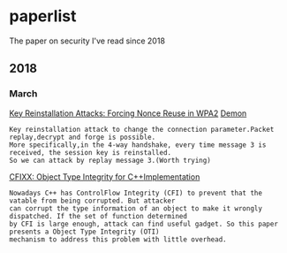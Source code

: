 # paperlist
The paper on security I've read since 2018

## 2018
### March
[Key Reinstallation Attacks: Forcing Nonce Reuse in WPA2](https://papers.mathyvanhoef.com/ccs2017.pdf) [Demon](https://www.youtube.com/watch?v=Oh4WURZoR98)
```
Key reinstallation attack to change the connection parameter.Packet replay,decrypt and forge is possible.
More specifically,in the 4-way handshake, every time message 3 is received, the session key is reinstalled.
So we can attack by replay message 3.(Worth trying)
```

[CFIXX: Object Type Integrity for C++](http://wp.internetsociety.org/ndss/wp-content/uploads/sites/25/2018/02/ndss2018_05A-2_Burow_paper.pdf)[Implementation](https://github.com/HexHive/CFIXX)
```
Nowadays C++ has ControlFlow Integrity (CFI) to prevent that the vatable from being corrupted. But attacker 
can corrupt the type information of an object to make it wrongly dispatched. If the set of function determined 
by CFI is large enough, attack can find useful gadget. So this paper presents a Object Type Integrity (OTI) 
mechanism to address this problem with little overhead.
```
